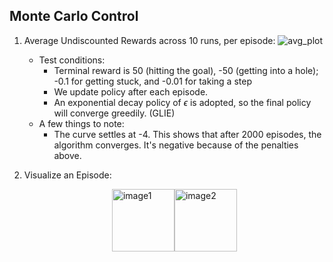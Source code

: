 ## Monte Carlo Control

1. Average Undiscounted Rewards across 10 runs, per episode:
![avg_plot](https://github.com/RicoJia/Omnid_Project/assets/106101331/69449482-c901-469c-8259-43936da487a9)
    - Test conditions:
        - Terminal reward is 50 (hitting the goal), -50 (getting into a hole); -0.1 for getting stuck, and -0.01 for taking a step
        - We update policy after each episode.
        - An exponential decay policy of $\epsilon$ is adopted, so the final policy will converge greedily. (GLIE)
    - A few things to note:
        - The curve settles at -4. This shows that after 2000 episodes, the algorithm converges. It's negative because of the penalties above.
3. Visualize an Episode:

    <div style="display: flex; justify-content: center;">
        <img src="https://github.com/RicoJia/JingDian-RL/assets/106101331/2d4412c2-e8f4-48d5-a609-fd0d7300c4e8" alt="image1" width="100"/>
        <img src="https://github.com/RicoJia/JingDian-RL/assets/106101331/70def7c1-cf3f-4406-b2b2-b7bc6574d503" alt="image2" width="100"/>
    </div>